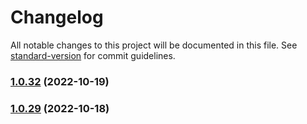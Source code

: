 # Changelog

All notable changes to this project will be documented in this file. See [standard-version](https://github.com/conventional-changelog/standard-version) for commit guidelines.

### [1.0.32](https://github.com/sei-protocol/js-core/compare/v1.0.30...v1.0.32) (2022-10-19)

### [1.0.29](https://github.com/sei-protocol/js-core/compare/v1.0.28...v1.0.29) (2022-10-18)

